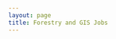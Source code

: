 ```yaml
---
layout: page
title: Forestry and GIS Jobs
---
```

<style>
	.job-title {
		float: left;
	}
	.pay-rate {
		text-align: right;
		line-height: 3;
		font-weight: 400;
	}
	.job-meta {
		width: 100%;
		margin-bottom: 15px;
	}
	.job-meta td {
		padding: 0;
		font-style: italic;
	}
	.job-meta td:last-child {
		text-align: right;
	}

	.sk-folding-cube {
		margin: 20px auto;
		width: 40px;
		height: 40px;
		position: relative;
		-webkit-transform: rotateZ(45deg);
						transform: rotateZ(45deg);
	}

	.sk-folding-cube .sk-cube {
		float: left;
		width: 50%;
		height: 50%;
		position: relative;
		-webkit-transform: scale(1.1);
				-ms-transform: scale(1.1);
						transform: scale(1.1); 
	}
	.sk-folding-cube .sk-cube:before {
		content: '';
		position: absolute;
		top: 0;
		left: 0;
		width: 100%;
		height: 100%;
		background-color: #333;
		-webkit-animation: sk-foldCubeAngle 2.4s infinite linear both;
						animation: sk-foldCubeAngle 2.4s infinite linear both;
		-webkit-transform-origin: 100% 100%;
				-ms-transform-origin: 100% 100%;
						transform-origin: 100% 100%;
	}
	.sk-folding-cube .sk-cube2 {
		-webkit-transform: scale(1.1) rotateZ(90deg);
						transform: scale(1.1) rotateZ(90deg);
	}
	.sk-folding-cube .sk-cube3 {
		-webkit-transform: scale(1.1) rotateZ(180deg);
						transform: scale(1.1) rotateZ(180deg);
	}
	.sk-folding-cube .sk-cube4 {
		-webkit-transform: scale(1.1) rotateZ(270deg);
						transform: scale(1.1) rotateZ(270deg);
	}
	.sk-folding-cube .sk-cube2:before {
		-webkit-animation-delay: 0.3s;
						animation-delay: 0.3s;
	}
	.sk-folding-cube .sk-cube3:before {
		-webkit-animation-delay: 0.6s;
						animation-delay: 0.6s; 
	}
	.sk-folding-cube .sk-cube4:before {
		-webkit-animation-delay: 0.9s;
						animation-delay: 0.9s;
	}
	@-webkit-keyframes sk-foldCubeAngle {
		0%, 10% {
			-webkit-transform: perspective(140px) rotateX(-180deg);
							transform: perspective(140px) rotateX(-180deg);
			opacity: 0; 
		} 25%, 75% {
			-webkit-transform: perspective(140px) rotateX(0deg);
							transform: perspective(140px) rotateX(0deg);
			opacity: 1; 
		} 90%, 100% {
			-webkit-transform: perspective(140px) rotateY(180deg);
							transform: perspective(140px) rotateY(180deg);
			opacity: 0; 
		} 
	}

	@keyframes sk-foldCubeAngle {
		0%, 10% {
			-webkit-transform: perspective(140px) rotateX(-180deg);
							transform: perspective(140px) rotateX(-180deg);
			opacity: 0; 
		} 25%, 75% {
			-webkit-transform: perspective(140px) rotateX(0deg);
							transform: perspective(140px) rotateX(0deg);
			opacity: 1; 
		} 90%, 100% {
			-webkit-transform: perspective(140px) rotateY(180deg);
							transform: perspective(140px) rotateY(180deg);
			opacity: 0; 
		}
	}
</style>

<div id="jobs"></div>

<div class="sk-folding-cube">
  <div class="sk-cube1 sk-cube"></div>
  <div class="sk-cube2 sk-cube"></div>
  <div class="sk-cube4 sk-cube"></div>
  <div class="sk-cube3 sk-cube"></div>
</div>

<script src="https://ajax.googleapis.com/ajax/libs/jquery/3.1.0/jquery.min.js"></script>
<script src="./assets/js/tabletop.js"></script>
<script>
	window.onload = function() { init() };

	function init() {
		Tabletop.init( { 
			key: '1RFdXsCR882hTlI9qRNS0WJuDV-q4LgRQiGPZnPw9hBI',
			callback: fillJobs,
			simpleSheet: true 
		} )
	}

	function showInfo(data, tabletop) {
		alert("Successfully processed!")
		console.log(data);
	}

	function fillJobs(data, tabletop) {
		var today = new Date()
		var htmlString = "";
		for (var i=0,  dataLen=data.length; i < dataLen; i++) {
			console.log(data[i]);
			var deadline = new Date(data[i]['Deadline'])
			if (today < deadline) {
				var htmlString = htmlString.concat('\
					<h2 class="job-title">', data[i]['Title'], '</h2><p class="pay-rate">', data[i]['Pay Rate'], '</p>\n\
					<table class="job-meta">\n\
						<tr>\n\
							<td class="employer">', data[i]['Employer'], '</td>\n\
							<td class="posted">Posted: ', data[i]['Posted'], '</td>\n\
						</tr>\n\
						<tr>\n\
							<td class="location">', data[i]['Location'], '</td>\n\
							<td class="posted">Deadline: ', data[i]['Deadline'], '</td>\n\
						</tr>\n\
					</table>\n\
					<p class="description">', data[i]['Description'], '</p>\n\
					<a class="read-more" target="_blank" href="', data[i]['Link'], '">Read more</a>\n\
					<br><br><br><br>\n\
					');
			}
		}
		var htmlString = htmlString.concat('<p style="text-align: center;"><a style="color: black;" target="_blank" href="https://docs.google.com/forms/d/1X9gOcBp9A7k04w6Av1MdorOB2PYWielpnb4vgbdi8X0/">Submit a Position</a></p>');
		$('.sk-folding-cube').css('display', 'none')
		$('#jobs').html(htmlString);
	}
	
	
</script>